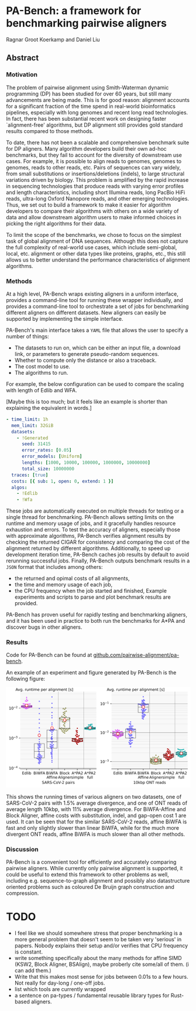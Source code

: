 # PA-Bench: a framework for benchmarking pairwise aligners

Ragnar Groot Koerkamp and Daniel Liu

## Abstract

### Motivation
The problem of pairwise alignment using Smith-Waterman dynamic programming (DP) has been studied for over 60 years,
but still many advancements are being made.
This is for good reason: alignment accounts for a significant fraction of the
time spend in real-world bioinformatics pipelines,
especially with long genomes and recent long read technologies.
In fact, there has been substantial recent work on designing faster `alignment-free' algorithms, but DP alignment still provides
gold standard results compared to those methods.

To date, there has not been a scalable and comprehensive benchmark suite for DP aligners.
Many algorithm developers build their own ad-hoc benchmarks, but they fail to account for the diversity of downstream use cases.
For example, it is possible to align reads to genomes, genomes to genomes, reads to other reads, etc.
Pairs of sequences can vary widely, from small substitutions or insertions/deletions (indels), to large structural variations
driven by biology.
This problem is amplified by the rapid increase in sequencing technologies that produce reads with varying error
profiles and length characteristics, including short Illumina reads, long PacBio HiFi reads, ultra-long Oxford Nanopore reads,
and other emerging technologies.
Thus, we set out to build a framework to make it easier for algorithm developers to compare their algorithms with others on a
wide variety of data and allow downstream algorithm users to make informed choices in picking the right algorithms for their
data.

To limit the scope of the benchmarks, we chose to focus on the simplest task of global alignment of DNA sequences.
Although this does not capture the full complexity of real-world use cases, which include semi-global, local, etc. alignment
or other data types like proteins, graphs, etc., this still allows us to better understand the performance characteristics of alignment
algorithms.

### Methods
At a high level, PA-Bench wraps existing aligners in a uniform interface,
provides a command-line tool for running these wrapper individually,
and provides a command-line tool to orchestrate a set of jobs for benchmarking different aligners on different datasets.
New aligners can easily be supported by implementing the simple interface.

PA-Bench's main interface takes a `YAML` file that allows the user to specify a
number of things:
- The datasets to run on, which can be either an input file, a download link, or
parameters to generate pseudo-random sequences.
- Whether to compute only the distance or also a traceback.
- The cost model to use.
- The algorithms to run.

For example, the below configuration can be used to compare the scaling with
length of Edlib and WFA.

[Maybe this is too much; but it feels like an example is shorter than
explaining the equivalent in words.]
```yaml
- time_limit: 1h
  mem_limit: 32GiB
  datasets:
    - !Generated
      seed: 31415
      error_rates: [0.05]
      error_models: [Uniform]
      lengths: [1000, 10000, 100000, 1000000, 10000000]
      total_size: 10000000
  traces: [true]
  costs: [{ sub: 1, open: 0, extend: 1 }]
  algos:
    - !Edlib
    - !Wfa
```

These jobs are automatically executed on multiple threads for testing or a single thread for benchmarking.
PA-Bench allows setting limits on the runtime and memory usage of jobs, and it gracefully handles
resource exhaustion and errors.
To test the accuracy of aligners, especially those with approximate algorithms, PA-Bench verifies alignment results
by checking the returned CIGAR for consistency and comparing the cost of the
alignment returned by different algorithms.
Additionally, to speed up development iteration time, PA-Bench caches job results by default to avoid rerunning successful jobs.
Finally, PA-Bench outputs benchmark results in a `JSON` format that includes
among others:
- the returned and opimal costs of all alignments,
- the time and memory usage of each job,
- the CPU frequency when the job started and finished,
Example experiments and scripts to parse and plot benchmark results are provided.

PA-Bench has proven useful for rapidly testing and benchmarking aligners, and
it has been used in practice to both run the benchmarks for A\*PA and discover bugs in other aligners.

### Results
Code for PA-Bench can be found at [github.com/pairwise-alignment/pa-bench](github.com/pairwise-alignment/pa-bench).

An example of an experiment and figure generated by PA-Bench is the following
figure:

![figure](covid-affine.svg)

This shows the running times of various aligners on two datasets, one of
SARS-CoV-2 pairs with $1.5\%$ average divergence, and one of ONT reads of
average length $10$kbp, with $11\%$ average divergence. For BiWFA-Affine and
Block Aligner, affine costs with substitution, indel, and gap-open cost $1$ are
used. It can be seen that for the similar SARS-CoV-2 reads, affine BiWFA is fast
and only slightly slower than linear BiWFA, while for the much more divergent
ONT reads, affine BiWFA is much slower than all other methods.

### Discussion
PA-Bench is a convenient tool for efficiently and accurately comparing pairwise aligners.
While currently only pairwise alignment is supported, it could be useful to
extend this framework to other problems as well, including e.g.
sequence-to-graph alignment and possibly also datastructure oriented
problems such as coloured De Bruijn graph construction and compression.


# TODO

- I feel like we should somewhere stress that proper benchmarking is a more
  general problem that doesn't seem to be taken very 'serious' in papers. Nobody
  explains their setup and/or verifies that CPU frequency is constant.
- write something specifically about the many methods for affine SIMD (KSW2,
  Block Aligner, BSAlign), maybe proberly cite some/all of them. (i can add them.)
- Write that this makes most sense for jobs between 0.01s to a few hours. Not
  really for day-long / one-off jobs.
- list which tools are currently wrapped
- a sentence on pa-types / fundamental reusable library types for Rust-based aligners.
